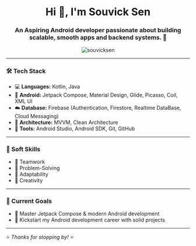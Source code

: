 <h1 align="center">Hi 👋, I'm Souvick Sen</h1>
<h3 align="center">An Aspiring Android developer passionate about building scalable, smooth apps and backend systems. 🚀</h3>

<p align="center">
  <img src="https://komarev.com/ghpvc/?username=souvicksen&label=Profile%20views&color=0e75b6&style=flat" alt="souvicksen" />
</p>

---

### 🛠️ Tech Stack

- 💻 **Languages:** Kotlin, Java
- 📱 **Android:** Jetpack Compose, Material Design, Glide, Picasso, Coil, XML UI
- ☁️ **Database:** Firebase (Authentication, Firestore, Realtime DataBase, Cloud Messaging)
- 🧱 **Architecture:** MVVM, Clean Architecture
- 🔧 **Tools:** Android Studio, Android SDK, Git, GitHub

---

### 🧠 Soft Skills

- 🤝 Teamwork
- 🧠 Problem-Solving
- 🔄 Adaptability
- 🎨 Creativity

---

### 🚀 Current Goals

- 🌱 Master Jetpack Compose & modern Android development
- 💼 Kickstart my Android development career with solid projects

---

⭐ _Thanks for stopping by!_ ⭐
